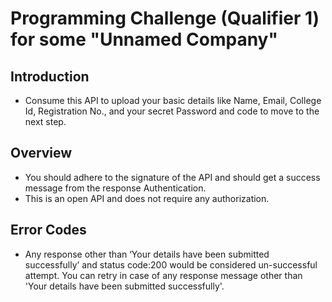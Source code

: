 # Programming Challenge (Qualifier 1) for some "Unnamed Company"

## Introduction

- Consume this API to upload your basic details like Name, Email, College Id, Registration No., and your secret 
Password and code to move to the next step.

## Overview

- You should adhere to the signature of the API and should get a success message from the response
Authentication.
- This is an open API and does not require any authorization.

## Error Codes

- Any response other than ‘Your details have been submitted successfully’ and status code:200 would be 
considered un-successful attempt. You can retry in case of any response message other than 'Your details 
have been submitted successfully'.